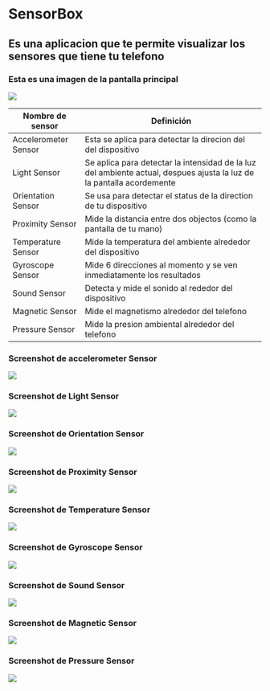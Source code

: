 # SensorBox
## Es una aplicacion que te permite visualizar los sensores que tiene tu telefono

### Esta es una imagen de la pantalla principal

![](imagenes/Screenshot_20230925-224225_SensorBox.jpg)

| Nombre de sensor                 | Definición                      |
|----------------------------------|---------------------------------|
| Accelerometer Sensor             | Esta se aplica para detectar la direcion del del dispositivo |
| Light Sensor                     | Se aplica para detectar la intensidad de la luz del ambiente actual, despues ajusta la luz de la pantalla acordemente |
| Orientation Sensor               | Se usa para detectar el status de la direction de tu dispositivo |
| Proximity Sensor                 | Mide la distancia entre dos objectos (como la pantalla de tu mano) |
| Temperature Sensor               | Mide la temperatura del ambiente alrededor del dispositivo |
| Gyroscope Sensor                 | Mide 6 direcciones al momento y se ven inmediatamente los resultados |
| Sound Sensor                     | Detecta y mide el sonido al rededor del dispositivo |
| Magnetic Sensor                  | Mide el magnetismo alrededor del telefono |
| Pressure Sensor                  | Mide la presion ambiental alrededor del telefono |

### Screenshot de accelerometer Sensor
![](imagenes/Screenshot_20230925-225923_SensorBox.jpg)

### Screenshot de Light Sensor
![](imagenes/Screenshot_20230925-230021_SensorBox.jpg)

### Screenshot de Orientation Sensor
![](imagenes/Screenshot_20230925-230039_SensorBox.jpg)

### Screenshot de Proximity Sensor 
![](imagenes/Screenshot_20230925-230021_SensorBox.jpg)

### Screenshot de Temperature Sensor
![](imagenes/Screenshot_20230925-230021_SensorBox.jpg)

### Screenshot de Gyroscope Sensor  
![](imagenes/Screenshot_20230925-230021_SensorBox.jpg)

### Screenshot de Sound Sensor 
![](imagenes/Screenshot_20230925-230021_SensorBox.jpg)

### Screenshot de Magnetic Sensor
![](imagenes/Screenshot_20230925-230021_SensorBox.jpg)

### Screenshot de Pressure Sensor
![](imagenes/Screenshot_20230925-230021_SensorBox.jpg)
